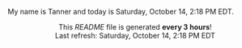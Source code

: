My name is Tanner and today is Saturday, October 14, 2:18 PM EDT.

<p align="center">This <i>README</i> file is generated <b>every 3 hours</b>!</br>Last refresh: Saturday, October 14, 2:18 PM EDT<br /></p>

